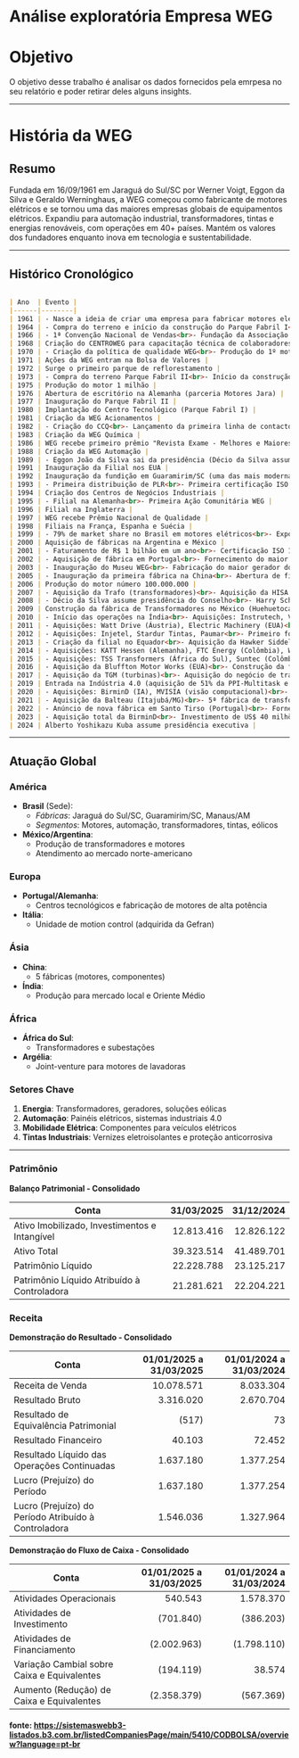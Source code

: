 # Análise exploratória Empresa WEG

# Objetivo

O objetivo desse trabalho é analisar os dados fornecidos pela emrpesa no seu relatório e poder retirar deles alguns insights.

---

# História da WEG

## Resumo

Fundada em 16/09/1961 em Jaraguá do Sul/SC por Werner Voigt, Eggon da Silva e Geraldo Werninghaus, a WEG começou como fabricante de motores elétricos e se tornou uma das maiores empresas globais de equipamentos elétricos. Expandiu para automação industrial, transformadores, tintas e energias renováveis, com operações em 40+ países. Mantém os valores dos fundadores enquanto inova em tecnologia e sustentabilidade.

---

## Histórico Cronológico

```markdown

| Ano  | Evento |
|------|--------|
| 1961 | - Nasce a ideia de criar uma empresa para fabricar motores elétricos<br>- Fundação da WEG em 16/09 por Werner Voigt, Eggon da Silva e Geraldo Werninghaus<br>- Capital Social inicial: Cr$ 3.600,00 |
| 1964 | - Compra do terreno e início da construção do Parque Fabril I<br>- Início da fabricação no local |
| 1966 | - 1ª Convenção Nacional de Vendas<br>- Fundação da Associação Recreativa da WEG (ARWEG)<br>- Criação da primeira CIPA(Comissão Interna de Prevenção de Acidentes) |
| 1968 | Criação do CENTROWEG para capacitação técnica de colaboradores |
| 1970 | - Criação da política de qualidade WEG<br>- Produção do 1º motor conforme Normas ABNT e IEC<br>- Início das exportações para Guatemala, Uruguai, Paraguai, Equador e Bolívia |
| 1971 | Ações da WEG entram na Bolsa de Valores |
| 1972 | Surge o primeiro parque de reflorestamento |
| 1973 | - Compra do terreno Parque Fabril II<br>- Início da construção da fábrica<br>- Exportação de motores para 20 países |
| 1975 | Produção do motor 1 milhão |
| 1976 | Abertura de escritório na Alemanha (parceria Motores Jara) |
| 1977 | Inauguração do Parque Fabril II |
| 1980 | Implantação do Centro Tecnológico (Parque Fabril I) |
| 1981 | Criação da WEG Acionamentos |
| 1982 | - Criação do CCQ<br>- Lançamento da primeira linha de contactores e relés de proteção<br>- Lançamento dos primeiros motores de grande potência (100 a 200 KW)<br>- Criação da WEG Transformadores e WEG Energia |
| 1983 | Criação da WEG Química |
| 1986 | WEG recebe primeiro prêmio "Revista Exame - Melhores e Maiores" |
| 1988 | Criação da WEG Automação |
| 1989 | - Eggon João da Silva sai da presidência (Décio da Silva assume)<br>- Produção do primeiro transformador de 10 mil kVA, 138 kV |
| 1991 | Inauguração da Filial nos EUA |
| 1992 | Inauguração da fundição em Guaramirim/SC (uma das mais modernas da AL) |
| 1993 | - Primeira distribuição de PLR<br>- Primeira certificação ISO 9001 |
| 1994 | Criação dos Centros de Negócios Industriais |
| 1995 | - Filial na Alemanha<br>- Primeira Ação Comunitária WEG |
| 1996 | Filial na Inglaterra |
| 1997 | WEG recebe Prêmio Nacional de Qualidade |
| 1998 | Filiais na França, Espanha e Suécia |
| 1999 | - 79% de market share no Brasil em motores elétricos<br>- Exporta para 55 países (29% da produção) |
| 2000 | Aquisição de fábricas na Argentina e México |
| 2001 | - Faturamento de R$ 1 bilhão em um ano<br>- Certificação ISO 14001 |
| 2002 | - Aquisição de fábrica em Portugal<br>- Fornecimento do maior transformador até então (200MVA, 550kV) |
| 2003 | - Inauguração do Museu WEG<br>- Fabricação do maior gerador do mundo (50.000kVA, 13,8kV) |
| 2005 | - Inauguração da primeira fábrica na China<br>- Abertura de filial em Singapura<br>- Compra da fábrica de Manaus |
| 2006 | Produção do motor número 100.000.000 |
| 2007 | - Aquisição da Trafo (transformadores)<br>- Aquisição da HISA (turbinas hidráulicas)<br>- Entrada no Índice Novo Mercado da Bovespa |
| 2008 | - Décio da Silva assume presidência do Conselho<br>- Harry Schmelzer Jr. assume presidência executiva<br>- Abertura da filial na Rússia |
| 2009 | Construção da fábrica de Transformadores no México (Huehuetoca) |
| 2010 | - Início das operações na Índia<br>- Aquisições: Instrutech, Voltran, Zest Electric, Pulverlux, FOURNAIS A/S |
| 2011 | - Aquisições: Watt Drive (Áustria), Electric Machinery (EUA)<br>- Joint-Venture com CESTARI<br>- Início da fabricação de aerogeradores<br>- Inauguração da WEG Índia e WEG Linhares/ES<br>- Criação da filial no Peru |
| 2012 | - Aquisições: Injetel, Stardur Tintas, Paumar<br>- Primeiro fornecimento em energia eólica (90 MW)<br>- Vendas internacionais alcançam 51% do faturamento |
| 2013 | - Criação da filial no Equador<br>- Aquisição da Hawker Siddeley (África do Sul) |
| 2014 | - Aquisições: KATT Hessen (Alemanha), FTC Energy (Colômbia), Württembergische (Alemanha), Sinya Electromotor (China)<br>- Aquisição de unidade da Efacec (PE) |
| 2015 | - Aquisições: TSS Transformers (África do Sul), Suntec (Colômbia), Autrial (Espanha)<br>- Eleita "Empresa do Ano" pela Revista Exame |
| 2016 | - Aquisição da Bluffton Motor Works (EUA)<br>- Construção da fábrica em Rugao (China) |
| 2017 | - Aquisição da TGM (turbinas)<br>- Aquisição do negócio de transformadores da CG Power (EUA) |
| 2019 | Entrada na Indústria 4.0 (aquisição de 51% da PPI-Multitask e V2COM) |
| 2020 | - Aquisições: BirminD (IA), MVISIA (visão computacional)<br>- Aquisição da TSEA (Betim/MG)<br>- Produção de respiradores para COVID-19 |
| 2021 | - Aquisição da Balteau (Itajubá/MG)<br>- 5ª fábrica de transformadores na América do Norte (Missouri)<br>- Criação de unidade fabril na Turquia<br>- Abertura de filial na Polônia |
| 2022 | - Anúncio de nova fábrica em Santo Tirso (Portugal)<br>- Fornecimento dos maiores geradores da história WEG<br>- Joint-Venture com Grupo Cevital (Argélia)<br>- Aquisição da Gefran Motion Control (Itália)<br>- Lançamento do Programa WEG Carbono Neutro<br>- Inauguração da fábrica na Argélia |
| 2023 | - Aquisição total da BirminD<br>- Investimento de US$ 40 milhões no México<br>- Compra de negócios da Regal Rexnord<br>- Investimento de R$ 1,2 bi em transformadores |
| 2024 | Alberto Yoshikazu Kuba assume presidência executiva |

```
---

## Atuação Global

### América
- **Brasil** (Sede): 
  - *Fábricas*: Jaraguá do Sul/SC, Guaramirim/SC, Manaus/AM
  - *Segmentos*: Motores, automação, transformadores, tintas, eólicos
- **México/Argentina**: 
  - Produção de transformadores e motores
  - Atendimento ao mercado norte-americano

### Europa
- **Portugal/Alemanha**: 
  - Centros tecnológicos e fabricação de motores de alta potência
- **Itália**: 
  - Unidade de motion control (adquirida da Gefran)

### Ásia
- **China**: 
  - 5 fábricas (motores, componentes)
- **Índia**: 
  - Produção para mercado local e Oriente Médio

### África
- **África do Sul**: 
  - Transformadores e subestações
- **Argélia**: 
  - Joint-venture para motores de lavadoras

### Setores Chave
1. **Energia**: Transformadores, geradores, soluções eólicas
2. **Automação**: Painéis elétricos, sistemas industriais 4.0
3. **Mobilidade Elétrica**: Componentes para veículos elétricos
4. **Tintas Industriais**: Vernizes eletroisolantes e proteção anticorrosiva

--- 


### Patrimônio

**Balanço Patrimonial - Consolidado**  

| Conta                              | 31/03/2025   | 31/12/2024   |
|------------------------------------|-------------:|-------------:|
| Ativo Imobilizado, Investimentos e Intangível | 12.813.416 | 12.826.122 |
| Ativo Total                        | 39.323.514   | 41.489.701   |
| Patrimônio Líquido                 | 22.228.788   | 23.125.217   |
| Patrimônio Líquido Atribuído à Controladora | 21.281.621 | 22.204.221 |

### Receita

**Demonstração do Resultado - Consolidado**  

| Conta                              | 01/01/2025 a 31/03/2025 | 01/01/2024 a 31/03/2024 |
|------------------------------------|------------------------:|------------------------:|
| Receita de Venda                   | 10.078.571              | 8.033.304               |
| Resultado Bruto                    | 3.316.020               | 2.670.704               |
| Resultado de Equivalência Patrimonial | (517)                  | 73                    |
| Resultado Financeiro               | 40.103                  | 72.452                  |
| Resultado Líquido das Operações Continuadas | 1.637.180       | 1.377.254              |
| Lucro (Prejuízo) do Período        | 1.637.180               | 1.377.254               |
| Lucro (Prejuízo) do Período Atribuído à Controladora | 1.546.036 | 1.327.964 |

**Demonstração do Fluxo de Caixa - Consolidado**  

| Conta                              | 01/01/2025 a 31/03/2025 | 01/01/2024 a 31/03/2024 |
|------------------------------------|------------------------:|------------------------:|
| Atividades Operacionais            | 540.543                 | 1.578.370               |
| Atividades de Investimento         | (701.840)               | (386.203)               |
| Atividades de Financiamento        | (2.002.963)             | (1.798.110)             |
| Variação Cambial sobre Caixa e Equivalentes | (194.119)        | 38.574                |
| Aumento (Redução) de Caixa e Equivalentes | (2.358.379)      | (567.369)               |

#### fonte: https://sistemaswebb3-listados.b3.com.br/listedCompaniesPage/main/5410/CODBOLSA/overview?language=pt-br

